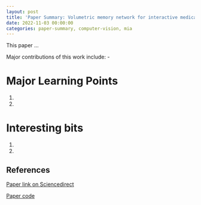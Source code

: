 ```yaml
---
layout: post
title: 'Paper Summary: Volumetric memory network for interactive medical image segmentation'
date: 2022-11-03 00:00:00
categories: paper-summary, computer-vision, mia
---
```


This paper ...

Major contributions of this work include:
    - 

Major Learning Points
======

1. 

2. 

Interesting bits
======

1. 

2. 

References
------

[Paper link on Sciencedirect](https://www.sciencedirect.com/science/article/pii/S1361841522002316)

[Paper code](https://github.com/lingorX/Mem3D)